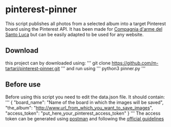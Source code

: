 # pinterest-pinner
This script  publishes all photos from a selected album into a target Pinterest board using the Pinterest API. It has been made for [Compagnia d'arme del Santo Luca](http://www.compagniadarmedelsantoluca.it/) but can be easily adapted to be used for any website.

## Download
this project can by downloaded using:
'''
git clone https://github.com/m-tartari/pinterest-pinner.git
'''
and run using
'''
python3 pinner.py
'''

## Before use
Before using this script you need to edit the data.json file. It should contain:
'''
{
  "board_name": "Name of the board in which the images will be saved",
  "the_album": "http://www.url_from_which_you_want_to_save_images",
  "access_token": "put_here_your_pinterest_access_token"
}
'''
The access token can be generated using [postman](https://www.getpostman.com/) and following the [official guidelines](https://developers.pinterest.com/docs/api/overview/)
